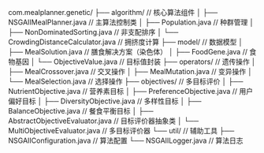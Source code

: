 com.mealplanner.genetic/
├── algorithm/          // 核心算法组件
│   ├── NSGAIIMealPlanner.java      // 主算法控制类
│   ├── Population.java             // 种群管理
│   ├── NonDominatedSorting.java    // 非支配排序
│   └── CrowdingDistanceCalculator.java  // 拥挤度计算
├── model/              // 数据模型
│   ├── MealSolution.java           // 膳食解决方案（染色体）
│   ├── FoodGene.java               // 食物基因
│   └── ObjectiveValue.java         // 目标值封装
├── operators/          // 遗传操作
│   ├── MealCrossover.java          // 交叉操作
│   ├── MealMutation.java           // 变异操作
│   └── MealSelection.java          // 选择操作
├── objectives/         // 多目标评价
│   ├── NutrientObjective.java      // 营养素目标
│   ├── PreferenceObjective.java    // 用户偏好目标
│   ├── DiversityObjective.java     // 多样性目标
│   ├── BalanceObjective.java       // 餐食平衡目标
│   ├── AbstractObjectiveEvaluator.java    // 目标评价器抽象类
│   └── MultiObjectiveEvaluator.java // 多目标评价器
└── util/               // 辅助工具
    ├── NSGAIIConfiguration.java    // 算法配置
    └── NSGAIILogger.java           // 算法日志